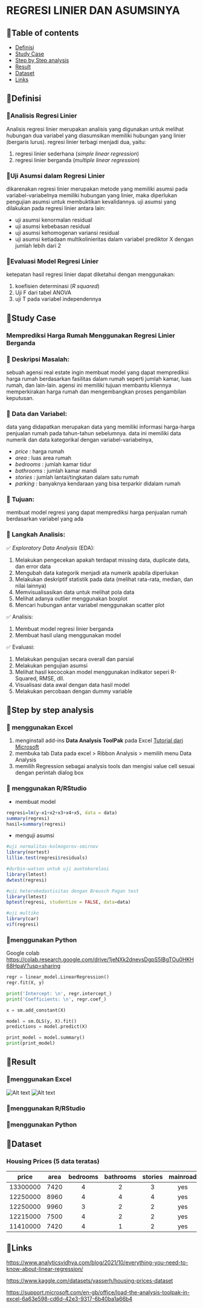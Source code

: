 # REGRESI LINIER DAN ASUMSINYA

## 📌Table of contents
- [Definisi](https://github.com/DiannitaOlipmimi/regresi_dan_asumsinya#definition)
- [Study Case](https://github.com/DiannitaOlipmimi/regresi_linier#study-case)
- [Step by Step analysis](https://github.com/DiannitaOlipmimi/regresi_dan_asumsinya#step-by-step-analysis)
- [Result](https://github.com/DiannitaOlipmimi/regresi_dan_asumsinya#step-by-step-analysis)
- [Dataset](https://github.com/DiannitaOlipmimi/regresi_dan_asumsinya#step-by-step-analysis)
- [Links](https://github.com/DiannitaOlipmimi/regresi_dan_asumsinya#step-by-step-analysis)

## 📌**Definisi**

### 📒Analisis Regresi Linier
Analisis regresi linier merupakan analisis yang digunakan untuk melihat hubungan dua variabel yang diasumsikan memiliki hubungan yang linier (bergaris lurus). regresi linier terbagi menjadi dua, yaitu:
1. regresi linier sederhana (*simple linear regression*)
2. regresi linier berganda (*multiple linear regression*)

### 📒Uji Asumsi dalam Regresi Linier
dikarenakan regresi linier merupakan metode yang memiliki asumsi pada variabel-variabelnya memiliki hubungan yang linier, maka diperlukan pengujian asumsi untuk membuktikan kevalidannya. uji asumsi yang dilakukan pada regresi linier antara lain:
- uji asumsi kenormalan residual
- uji asumsi kebebasan residual
- uji asumsi kehomogenan variansi residual
- uji asumsi ketiadaan multikolinieritas dalam variabel prediktor X dengan jumlah lebih dari 2

### 📒Evaluasi Model Regresi Linier
ketepatan hasil regresi linier dapat diketahui dengan menggunakan:
1. koefisien determinasi (*R squared*)
2. Uji F dari tabel ANOVA
3. uji T pada variabel independennya

## 📌**Study Case**
### **Memprediksi Harga Rumah Menggunakan Regresi Linier Berganda**

### 📒 Deskripsi Masalah:
sebuah agensi real estate ingin membuat model yang dapat memprediksi harga rumah berdasarkan fasilitas dalam rumah seperti jumlah kamar, luas rumah, dan lain-lain. agensi ini memiliki tujuan membantu kliennya memperkirakan harga rumah dan mengembangkan proses pengambilan keputusan.

### 📒 Data dan Variabel:
data yang didapatkan merupakan data yang memiliki informasi harga-harga penjualan rumah pada tahun-tahun sebelumnya. data ini memiliki data numerik dan data kategorikal dengan variabel-variabelnya,
- *price* : harga rumah
- *area* : luas area rumah
- *bedrooms* : jumlah kamar tidur 
- *bathrooms* : jumlah kamar mandi
- *stories* : jumlah lantai/tingkatan dalam satu rumah
- *parking* : banyaknya kendaraan yang bisa terparkir didalam rumah

### 📒 Tujuan:
membuat model regresi yang dapat memprediksi harga penjualan rumah berdasarkan variabel yang ada

### 📒 Langkah Analisis:
✅ *Exploratory Data Analysis* (EDA):
1. Melakukan pengecekan apakah terdapat missing data, duplicate data, dan error data
2. Mengubah data kategorik menjadi ata numerik apabila diperlukan
3. Melakukan deskriptif statistik pada data (melihat rata-rata, median, dan nilai lainnya)
4. Memvisualisasikan data untuk melihat pola data
5. Melihat adanya outlier menggunakan boxplot
6. Mencari hubungan antar variabel menggunakan scatter plot

✅ Analisis:
1. Membuat model regresi linier berganda
2. Membuat hasil ulang menggunakan model

✅ Evaluasi:
1. Melakukan pengujian secara overall dan parsial
2. Melakukan pengujian asumsi 
3. Melihat hasil kecocokan model menggunakan indikator seperi R-Squared, RMSE, dll.
4. Visualisasi data awal dengan data hasil model
5. Melakukan percobaan dengan dummy variable

## 📌**Step by step analysis**
### 📒 **menggunakan Excel**
1. menginstall add-ins **Data Analysis ToolPak** pada Excel 
[Tutorial dari Microsoft](https://support.microsoft.com/en-gb/office/load-the-analysis-toolpak-in-excel-6a63e598-cd6d-42e3-9317-6b40ba1a66b4)
2. membuka tab Data pada excel > Ribbon Analysis > memilih menu Data Analysis
3. memilih Regression sebagai analysis tools dan mengisi value cell sesuai dengan perintah dialog box

### 📒 **menggunakan R/RStudio**
- membuat model
```r
regresi=lm(y~x1+x2+x3+x4+x5, data = data)
summary(regresi)
hasil=summary(regresi)
```

- menguji asumsi
```r
#uji normalitas-kolmogorov-smirnov
library(nortest)
lillie.test(regresi$residuals)

#durbin-watson untuk uji auotokorelasi
library(lmtest)
dwtest(regresi)

#uji heterokedastisitas dengan Breusch Pagan test
library(lmtest)
bptest(regresi, studentize = FALSE, data=data)

#uji multiko
library(car)
vif(regresi)
```

### 📒**menggunakan Python**
Google colab
https://colab.research.google.com/drive/1jeNXk2dnevsDgpS5lBgTOu0HKH68HpaV?usp=sharing

```python
regr = linear_model.LinearRegression()
regr.fit(X, y)

print('Intercept: \n', regr.intercept_)
print('Coefficients: \n', regr.coef_)

x = sm.add_constant(X)

model = sm.OLS(y, X).fit()
predictions = model.predict(X)

print_model = model.summary()
print(print_model)
```

## 📌**Result**
### 📒**menggunakan Excel**
![Alt text](<images/Regresi Excel 1.png>)
![Alt text](<images/Regresi Excel 2.png>)

### 📒**menggunakan R/RStudio**

### 📒**menggunakan Python**

## 📌**Dataset**
### **Housing Prices (5 data teratas)**
|price|area|bedrooms|bathrooms|stories|mainroad|guestroom|basement|hotwaterheating|airconditioning|parking|prefarea|furnishingstatus|
|:---:|:---:|:---:|:---:|:---:|:---:|:---:|:---:|:---:|:---:|:---:|:---:|:---:|
|13300000|7420|4|2|3|yes|no|no|no|yes|2|yes|furnished|
|12250000|8960|4|4|4|yes|no|no|no|yes|3|no|furnished|
|12250000|9960|3|2|2|yes|no|yes|no|no|2|yes|semi-furnished|
|12215000|7500|4|2|2|yes|no|yes|no|yes|3|yes|furnished|
|11410000|7420|4|1|2|yes|yes|yes|no|yes|2|no|furnished|



## 📌**Links**
https://www.analyticsvidhya.com/blog/2021/10/everything-you-need-to-know-about-linear-regression/

https://www.kaggle.com/datasets/yasserh/housing-prices-dataset 

https://support.microsoft.com/en-gb/office/load-the-analysis-toolpak-in-excel-6a63e598-cd6d-42e3-9317-6b40ba1a66b4